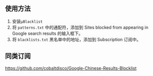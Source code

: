 ## 使用方法

1. 安装`μBlacklist`
2. 将 `patterns.txt` 中的通配符，添加到 Sites blocked from appearing in Google search results 的输入框下。
3. 将 `blacklists.txt` 黑名单中的地址，添加到 Subscription 订阅中。

## 同类订阅

https://github.com/cobaltdisco/Google-Chinese-Results-Blocklist
